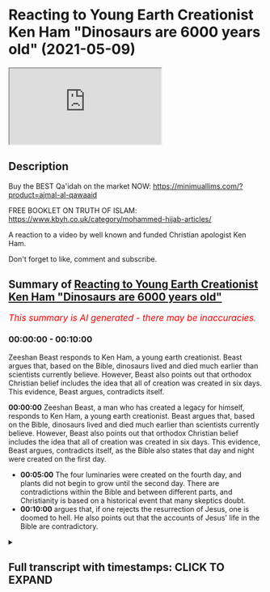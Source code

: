 # Reacting to Young Earth Creationist Ken Ham "Dinosaurs are 6000 years old" (2021-05-09)

<iframe loading='lazy' src='https://www.youtube.com/embed/0J10ig00g3g'></iframe>

## Description

Buy the BEST Qa'idah on the market NOW: 
https://minimuallims.com/?product=ajmal-al-qawaaid

FREE BOOKLET ON TRUTH OF ISLAM: 
https://www.kbyh.co.uk/category/mohammed-hijab-articles/


A reaction to a video by well known and funded Christian apologist Ken Ham. 

Don't forget to like, comment and subscribe.

## Summary of [Reacting to Young Earth Creationist Ken Ham "Dinosaurs are 6000 years old"](https://www.youtube.com/watch?v=0J10ig00g3g)


*<span style="color:red; font-size:125%">This summary is AI generated - there may be inaccuracies</span>. [](/)*

### <a onclick="modifyYTiframeseektime('0')">00:00:00</a> - <a onclick="modifyYTiframeseektime('600')">00:10:00</a>

 Zeeshan Beast responds to Ken Ham, a young earth creationist. Beast argues that, based on the Bible, dinosaurs lived and died much earlier than scientists currently believe. However, Beast also points out that orthodox Christian belief includes the idea that all of creation was created in six days. This evidence, Beast argues, contradicts itself.

**<a onclick="modifyYTiframeseektime('0')">00:00:00</a>**  Zeeshan Beast, a man who has created a legacy for himself, responds to Ken Ham, a young earth creationist. Beast argues that, based on the Bible, dinosaurs lived and died much earlier than scientists currently believe. However, Beast also points out that orthodox Christian belief includes the idea that all of creation was created in six days. This evidence, Beast argues, contradicts itself, as the Bible also states that day and night were created on the first day.
* **<a onclick="modifyYTiframeseektime('300')">00:05:00</a>** The four luminaries were created on the fourth day, and plants did not begin to grow until the second day. There are contradictions within the Bible and between different parts, and Christianity is based on a historical event that many skeptics doubt.
* **<a onclick="modifyYTiframeseektime('600')">00:10:00</a>** argues that, if one rejects the resurrection of Jesus, one is doomed to hell. He also points out that the accounts of Jesus' life in the Bible are contradictory.

<details><summary><h2>Full transcript with timestamps: CLICK TO EXPAND</h2></summary>

<a onclick="modifyYTiframeseektime('0')">0:00:00</a> so this manual this manual for learning  
<a onclick="modifyYTiframeseektime('2')">0:00:02</a> the basic features of reading the arabic  
<a onclick="modifyYTiframeseektime('4')">0:00:04</a> language for quranic use  
<a onclick="modifyYTiframeseektime('6')">0:00:06</a> is one of the most accessible manuals  
<a onclick="modifyYTiframeseektime('8')">0:00:08</a> that i've actually ever seen  
<a onclick="modifyYTiframeseektime('10')">0:00:10</a> it's what we have on the market  
<a onclick="modifyYTiframeseektime('12')">0:00:12</a> unfortunately at the moment is  
<a onclick="modifyYTiframeseektime('13')">0:00:13</a> is a range of inaccessible manuals which  
<a onclick="modifyYTiframeseektime('16')">0:00:16</a> we can't actually  
<a onclick="modifyYTiframeseektime('17')">0:00:17</a> doesn't have the scaffolding that is  
<a onclick="modifyYTiframeseektime('19')">0:00:19</a> required in order to get  
<a onclick="modifyYTiframeseektime('20')">0:00:20</a> maneuver someone from a stage where they  
<a onclick="modifyYTiframeseektime('22')">0:00:22</a> don't know how to read to a stage where  
<a onclick="modifyYTiframeseektime('24')">0:00:24</a> they can actually feel comfortable  
<a onclick="modifyYTiframeseektime('25')">0:00:25</a> reading  
<a onclick="modifyYTiframeseektime('26')">0:00:26</a> this is one of those manuals which is  
<a onclick="modifyYTiframeseektime('28')">0:00:28</a> extremely accessible  
<a onclick="modifyYTiframeseektime('29')">0:00:29</a> is carefully paced structured and  
<a onclick="modifyYTiframeseektime('32')">0:00:32</a> it has all these kinds of features once  
<a onclick="modifyYTiframeseektime('34')">0:00:34</a> again pedagogical  
<a onclick="modifyYTiframeseektime('36')">0:00:36</a> features which will bring people from a  
<a onclick="modifyYTiframeseektime('38')">0:00:38</a> stage where they don't know things  
<a onclick="modifyYTiframeseektime('40')">0:00:40</a> to being able to read the quran  
<a onclick="modifyYTiframeseektime('49')">0:00:49</a> how are you guys doing i'm here joined  
<a onclick="modifyYTiframeseektime('51')">0:00:51</a> with the beast the daoa beast  
<a onclick="modifyYTiframeseektime('54')">0:00:54</a> he is a man who has created a legacy for  
<a onclick="modifyYTiframeseektime('57')">0:00:57</a> himself  
<a onclick="modifyYTiframeseektime('58')">0:00:58</a> even though he doesn't like to be in  
<a onclick="modifyYTiframeseektime('59')">0:00:59</a> front of the camera zeeshan  
<a onclick="modifyYTiframeseektime('62')">0:01:02</a> [Laughter]  
<a onclick="modifyYTiframeseektime('66')">0:01:06</a> you know that never gets old yeah yeah  
<a onclick="modifyYTiframeseektime('69')">0:01:09</a> how's it going  
<a onclick="modifyYTiframeseektime('76')">0:01:16</a> all right so basically i've always  
<a onclick="modifyYTiframeseektime('77')">0:01:17</a> wanted to do a response to this guy  
<a onclick="modifyYTiframeseektime('79')">0:01:19</a> right  
<a onclick="modifyYTiframeseektime('79')">0:01:19</a> this guy ken ham who is a young age  
<a onclick="modifyYTiframeseektime('81')">0:01:21</a> creationist and  
<a onclick="modifyYTiframeseektime('83')">0:01:23</a> just to give people a background as to  
<a onclick="modifyYTiframeseektime('84')">0:01:24</a> what young age creationism is  
<a onclick="modifyYTiframeseektime('86')">0:01:26</a> it's a group of protestants for the most  
<a onclick="modifyYTiframeseektime('89')">0:01:29</a> part right who believe that the universe  
<a onclick="modifyYTiframeseektime('91')">0:01:31</a> is 6 000 years old based on the  
<a onclick="modifyYTiframeseektime('93')">0:01:33</a> accounts of genesis chapter 5 and  
<a onclick="modifyYTiframeseektime('95')">0:01:35</a> because of other things  
<a onclick="modifyYTiframeseektime('96')">0:01:36</a> for example what church fathers have  
<a onclick="modifyYTiframeseektime('98')">0:01:38</a> said majority of which probably would  
<a onclick="modifyYTiframeseektime('99')">0:01:39</a> concur with that view  
<a onclick="modifyYTiframeseektime('101')">0:01:41</a> and many of the kind of scholars of  
<a onclick="modifyYTiframeseektime('104')">0:01:44</a> christianity  
<a onclick="modifyYTiframeseektime('105')">0:01:45</a> throughout the reform period etc so they  
<a onclick="modifyYTiframeseektime('107')">0:01:47</a> have a strong case from their own  
<a onclick="modifyYTiframeseektime('108')">0:01:48</a> paradigm in fact they have probably  
<a onclick="modifyYTiframeseektime('110')">0:01:50</a> the winning case from their own paradigm  
<a onclick="modifyYTiframeseektime('112')">0:01:52</a> but  
<a onclick="modifyYTiframeseektime('113')">0:01:53</a> what what that that entails believing  
<a onclick="modifyYTiframeseektime('115')">0:01:55</a> that the universe is six thousand years  
<a onclick="modifyYTiframeseektime('117')">0:01:57</a> is uh denial of certain things which we  
<a onclick="modifyYTiframeseektime('121')">0:02:01</a> may think  
<a onclick="modifyYTiframeseektime('122')">0:02:02</a> are undeniable so let's i wanted to look  
<a onclick="modifyYTiframeseektime('124')">0:02:04</a> at today what he thinks about dinosaurs  
<a onclick="modifyYTiframeseektime('126')">0:02:06</a> okay interesting dinosaurs well dinosaur  
<a onclick="modifyYTiframeseektime('129')">0:02:09</a> quite million years old oh  
<a onclick="modifyYTiframeseektime('130')">0:02:10</a> oh it can't be sorry my bad  
<a onclick="modifyYTiframeseektime('135')">0:02:15</a> six i mean six thousand years old five  
<a onclick="modifyYTiframeseektime('137')">0:02:17</a> thousand five hundred fifty what  
<a onclick="modifyYTiframeseektime('142')">0:02:22</a> really happened to the dinosaurs  
<a onclick="modifyYTiframeseektime('145')">0:02:25</a> many people are perplexed by the topic  
<a onclick="modifyYTiframeseektime('147')">0:02:27</a> of dinosaurs where did they come from  
<a onclick="modifyYTiframeseektime('150')">0:02:30</a> when did they live what happened to them  
<a onclick="modifyYTiframeseektime('152')">0:02:32</a> you see when you dig up a dinosaur  
<a onclick="modifyYTiframeseektime('154')">0:02:34</a> skeleton  
<a onclick="modifyYTiframeseektime('154')">0:02:34</a> it doesn't come with a label attached  
<a onclick="modifyYTiframeseektime('156')">0:02:36</a> saying hi i'm 65 million years old and  
<a onclick="modifyYTiframeseektime('158')">0:02:38</a> this is what happened to me  
<a onclick="modifyYTiframeseektime('161')">0:02:41</a> a skeleton in relation to the past so  
<a onclick="modifyYTiframeseektime('163')">0:02:43</a> where did dinosaurs come from  
<a onclick="modifyYTiframeseektime('165')">0:02:45</a> what happened to them when did they live  
<a onclick="modifyYTiframeseektime('167')">0:02:47</a> i want to show you that when you take  
<a onclick="modifyYTiframeseektime('169')">0:02:49</a> god at his word  
<a onclick="modifyYTiframeseektime('170')">0:02:50</a> in the book of genesis that we can  
<a onclick="modifyYTiframeseektime('172')">0:02:52</a> explain dinosaurs and  
<a onclick="modifyYTiframeseektime('174')">0:02:54</a> observational science actually confirms  
<a onclick="modifyYTiframeseektime('176')">0:02:56</a> that explanation based upon the bible  
<a onclick="modifyYTiframeseektime('179')">0:02:59</a> so but by the way um he  
<a onclick="modifyYTiframeseektime('182')">0:03:02</a> redefines everything right so when he  
<a onclick="modifyYTiframeseektime('183')">0:03:03</a> talks about observational science he's  
<a onclick="modifyYTiframeseektime('184')">0:03:04</a> talking about what we observe  
<a onclick="modifyYTiframeseektime('186')">0:03:06</a> he he he denies the fact that any  
<a onclick="modifyYTiframeseektime('188')">0:03:08</a> inference can be made from science  
<a onclick="modifyYTiframeseektime('190')">0:03:10</a> so for him he he writes this in his book  
<a onclick="modifyYTiframeseektime('192')">0:03:12</a> he's written a book on this  
<a onclick="modifyYTiframeseektime('194')">0:03:14</a> and he talks about he's got his own kind  
<a onclick="modifyYTiframeseektime('196')">0:03:16</a> of categorization chem  
<a onclick="modifyYTiframeseektime('197')">0:03:17</a> kem ham does the thing is to be honest  
<a onclick="modifyYTiframeseektime('200')">0:03:20</a> it's not like there's no scope  
<a onclick="modifyYTiframeseektime('202')">0:03:22</a> in christianity for saying that the yom  
<a onclick="modifyYTiframeseektime('204')">0:03:24</a> because the word yom is actually used in  
<a onclick="modifyYTiframeseektime('206')">0:03:26</a> the quran  
<a onclick="modifyYTiframeseektime('206')">0:03:26</a> and also used in the genesis account as  
<a onclick="modifyYTiframeseektime('208')">0:03:28</a> well it's exactly the same word in  
<a onclick="modifyYTiframeseektime('209')">0:03:29</a> hebrew as yom  
<a onclick="modifyYTiframeseektime('211')">0:03:31</a> could mean a long period of time but for  
<a onclick="modifyYTiframeseektime('213')">0:03:33</a> them it's not that  
<a onclick="modifyYTiframeseektime('214')">0:03:34</a> it's it's genesis chapter 5 right which  
<a onclick="modifyYTiframeseektime('216')">0:03:36</a> talks about because what  
<a onclick="modifyYTiframeseektime('217')">0:03:37</a> if you look at genesis chapter 5 you'll  
<a onclick="modifyYTiframeseektime('219')">0:03:39</a> see it's like adam  
<a onclick="modifyYTiframeseektime('220')">0:03:40</a> and then his son was this person and  
<a onclick="modifyYTiframeseektime('222')">0:03:42</a> then it's a genealogy and they have  
<a onclick="modifyYTiframeseektime('224')">0:03:44</a> dates  
<a onclick="modifyYTiframeseektime('224')">0:03:44</a> and then i have dates like each so it's  
<a onclick="modifyYTiframeseektime('226')">0:03:46</a> like every person is like 130 years  
<a onclick="modifyYTiframeseektime('228')">0:03:48</a> between the first person 100 and  
<a onclick="modifyYTiframeseektime('229')">0:03:49</a> whatever he is  
<a onclick="modifyYTiframeseektime('229')">0:03:49</a> and so they add it up so this person  
<a onclick="modifyYTiframeseektime('231')">0:03:51</a> called asha and bishop asha  
<a onclick="modifyYTiframeseektime('233')">0:03:53</a> famously he he found out when the  
<a onclick="modifyYTiframeseektime('235')">0:03:55</a> beginning of the world was and so on so  
<a onclick="modifyYTiframeseektime('237')">0:03:57</a> this is where he's coming from  
<a onclick="modifyYTiframeseektime('238')">0:03:58</a> and it's true to say the vast majority  
<a onclick="modifyYTiframeseektime('240')">0:04:00</a> if not i think all of them except for  
<a onclick="modifyYTiframeseektime('242')">0:04:02</a> the  
<a onclick="modifyYTiframeseektime('242')">0:04:02</a> alexandrian school of church fathers  
<a onclick="modifyYTiframeseektime('245')">0:04:05</a> believed uh  
<a onclick="modifyYTiframeseektime('246')">0:04:06</a> would concur with this uh if not they  
<a onclick="modifyYTiframeseektime('248')">0:04:08</a> didn't have anything to say about it but  
<a onclick="modifyYTiframeseektime('249')">0:04:09</a> the reformist kind of theologians and  
<a onclick="modifyYTiframeseektime('252')">0:04:12</a> stuff they believe in that as well so  
<a onclick="modifyYTiframeseektime('254')">0:04:14</a> 6 000 year old thing it might seem  
<a onclick="modifyYTiframeseektime('256')">0:04:16</a> trivial to us now we're having a laugh  
<a onclick="modifyYTiframeseektime('258')">0:04:18</a> but this was i would say the vast  
<a onclick="modifyYTiframeseektime('260')">0:04:20</a> majority opinion  
<a onclick="modifyYTiframeseektime('261')">0:04:21</a> in christendom so it's orthodox belief  
<a onclick="modifyYTiframeseektime('264')">0:04:24</a> it's an orthodox belief yes  
<a onclick="modifyYTiframeseektime('265')">0:04:25</a> interesting see the bible tells us that  
<a onclick="modifyYTiframeseektime('268')">0:04:28</a> god made  
<a onclick="modifyYTiframeseektime('268')">0:04:28</a> the land animals on day six of creation  
<a onclick="modifyYTiframeseektime('272')">0:04:32</a> and who else was created on day six well  
<a onclick="modifyYTiframeseektime('274')">0:04:34</a> adam and eve  
<a onclick="modifyYTiframeseektime('275')">0:04:35</a> and how long ago was that it's really  
<a onclick="modifyYTiframeseektime('277')">0:04:37</a> interesting because the bible does talk  
<a onclick="modifyYTiframeseektime('279')">0:04:39</a> about  
<a onclick="modifyYTiframeseektime('280')">0:04:40</a> uh the kind of uh day by day creation  
<a onclick="modifyYTiframeseektime('283')">0:04:43</a> everyone knows this  
<a onclick="modifyYTiframeseektime('284')">0:04:44</a> the thing is it's so contradictory like  
<a onclick="modifyYTiframeseektime('286')">0:04:46</a> when you open it's not only is  
<a onclick="modifyYTiframeseektime('288')">0:04:48</a> it's contradictory to the external  
<a onclick="modifyYTiframeseektime('289')">0:04:49</a> reality or archaeological or  
<a onclick="modifyYTiframeseektime('290')">0:04:50</a> paleontological evidence yeah  
<a onclick="modifyYTiframeseektime('292')">0:04:52</a> but it's contradictory of itself like  
<a onclick="modifyYTiframeseektime('294')">0:04:54</a> for example in the bible it says that  
<a onclick="modifyYTiframeseektime('295')">0:04:55</a> day and night were created on the first  
<a onclick="modifyYTiframeseektime('296')">0:04:56</a> day  
<a onclick="modifyYTiframeseektime('297')">0:04:57</a> and that on day four yeah okay uh on day  
<a onclick="modifyYTiframeseektime('301')">0:05:01</a> four the luminaries were created so the  
<a onclick="modifyYTiframeseektime('302')">0:05:02</a> sun and  
<a onclick="modifyYTiframeseektime('303')">0:05:03</a> all these kinds of things were created  
<a onclick="modifyYTiframeseektime('304')">0:05:04</a> right and so the question would be how  
<a onclick="modifyYTiframeseektime('306')">0:05:06</a> can you have night and day without the  
<a onclick="modifyYTiframeseektime('307')">0:05:07</a> sun  
<a onclick="modifyYTiframeseektime('308')">0:05:08</a> right how can you have and then you  
<a onclick="modifyYTiframeseektime('309')">0:05:09</a> talked about the vegetation right  
<a onclick="modifyYTiframeseektime('310')">0:05:10</a> vegetation  
<a onclick="modifyYTiframeseektime('311')">0:05:11</a> and that was created with the vegetation  
<a onclick="modifyYTiframeseektime('313')">0:05:13</a> on in genesis chapter 1 verse 11  
<a onclick="modifyYTiframeseektime('315')">0:05:15</a> that was created on uh on the fourth day  
<a onclick="modifyYTiframeseektime('317')">0:05:17</a> i think it was or  
<a onclick="modifyYTiframeseektime('318')">0:05:18</a> whatever third day of mountain right but  
<a onclick="modifyYTiframeseektime('320')">0:05:20</a> then in genesis chapter two verse five  
<a onclick="modifyYTiframeseektime('322')">0:05:22</a> no plant has sprung up yet yeah so  
<a onclick="modifyYTiframeseektime('325')">0:05:25</a> you have contradictions within and so  
<a onclick="modifyYTiframeseektime('327')">0:05:27</a> much so the origin of alexandria who is  
<a onclick="modifyYTiframeseektime('329')">0:05:29</a> an allegorist  
<a onclick="modifyYTiframeseektime('330')">0:05:30</a> for the most part he spiritualized the  
<a onclick="modifyYTiframeseektime('332')">0:05:32</a> meanings of the text he looked at me and  
<a onclick="modifyYTiframeseektime('333')">0:05:33</a> said what man of intelligence  
<a onclick="modifyYTiframeseektime('335')">0:05:35</a> i'm gonna put these references in the  
<a onclick="modifyYTiframeseektime('336')">0:05:36</a> comment section below what man of  
<a onclick="modifyYTiframeseektime('338')">0:05:38</a> intelligence  
<a onclick="modifyYTiframeseektime('339')">0:05:39</a> would believe that the luminaries were  
<a onclick="modifyYTiframeseektime('340')">0:05:40</a> created on the fourth day and that the  
<a onclick="modifyYTiframeseektime('343')">0:05:43</a> night and they were creating the first  
<a onclick="modifyYTiframeseektime('344')">0:05:44</a> day so you have internal contradictions  
<a onclick="modifyYTiframeseektime('346')">0:05:46</a> yes  
<a onclick="modifyYTiframeseektime('347')">0:05:47</a> okay and then you have external problems  
<a onclick="modifyYTiframeseektime('348')">0:05:48</a> as well so this has led these kinds of  
<a onclick="modifyYTiframeseektime('350')">0:05:50</a> people  
<a onclick="modifyYTiframeseektime('351')">0:05:51</a> to just stick to their guns and say it  
<a onclick="modifyYTiframeseektime('352')">0:05:52</a> must be science that's wrong  
<a onclick="modifyYTiframeseektime('354')">0:05:54</a> okay i must be history that's wrong it  
<a onclick="modifyYTiframeseektime('355')">0:05:55</a> must be paleontology that's wrong it  
<a onclick="modifyYTiframeseektime('357')">0:05:57</a> must be archaeology that's wrong all of  
<a onclick="modifyYTiframeseektime('358')">0:05:58</a> those things are right  
<a onclick="modifyYTiframeseektime('359')">0:05:59</a> and we are right that's interesting from  
<a onclick="modifyYTiframeseektime('361')">0:06:01</a> i think there's a little bit of credit  
<a onclick="modifyYTiframeseektime('362')">0:06:02</a> needs to be given because they didn't  
<a onclick="modifyYTiframeseektime('364')">0:06:04</a> feel  
<a onclick="modifyYTiframeseektime('364')">0:06:04</a> insecure they said no the bible is i do  
<a onclick="modifyYTiframeseektime('366')">0:06:06</a> agree yeah however  
<a onclick="modifyYTiframeseektime('368')">0:06:08</a> the fact that you accept bible to be  
<a onclick="modifyYTiframeseektime('370')">0:06:10</a> true yes shows that the bible is not  
<a onclick="modifyYTiframeseektime('372')">0:06:12</a> true  
<a onclick="modifyYTiframeseektime('373')">0:06:13</a> right does that make sense so for  
<a onclick="modifyYTiframeseektime('374')">0:06:14</a> example they're saying look we're not  
<a onclick="modifyYTiframeseektime('375')">0:06:15</a> going to go and be like changing words  
<a onclick="modifyYTiframeseektime('376')">0:06:16</a> god's word  
<a onclick="modifyYTiframeseektime('377')">0:06:17</a> we're going to stick to it but the fact  
<a onclick="modifyYTiframeseektime('378')">0:06:18</a> that you stick to it shows that it's not  
<a onclick="modifyYTiframeseektime('380')">0:06:20</a> the word  
<a onclick="modifyYTiframeseektime('380')">0:06:20</a> right right it's interesting uh paradox  
<a onclick="modifyYTiframeseektime('382')">0:06:22</a> yeah it is interesting yeah well when  
<a onclick="modifyYTiframeseektime('384')">0:06:24</a> you add up all the dates in the bible  
<a onclick="modifyYTiframeseektime('385')">0:06:25</a> about 6 000 years  
<a onclick="modifyYTiframeseektime('387')">0:06:27</a> so taking guided his word in genesis  
<a onclick="modifyYTiframeseektime('389')">0:06:29</a> dinosaurs lived beside people  
<a onclick="modifyYTiframeseektime('391')">0:06:31</a> about 6 000 years ago and they were  
<a onclick="modifyYTiframeseektime('394')">0:06:34</a> vegetarian to start with genesis chapter  
<a onclick="modifyYTiframeseektime('396')">0:06:36</a> 1 verse 29  
<a onclick="modifyYTiframeseektime('397')">0:06:37</a> tells us that all the animals are  
<a onclick="modifyYTiframeseektime('399')">0:06:39</a> vegetarian but then adams  
<a onclick="modifyYTiframeseektime('400')">0:06:40</a> can we just say one more thing bro about  
<a onclick="modifyYTiframeseektime('402')">0:06:42</a> this guy yeah answers in genesis is one  
<a onclick="modifyYTiframeseektime('405')">0:06:45</a> of the most  
<a onclick="modifyYTiframeseektime('406')">0:06:46</a> well-funded organizations in the united  
<a onclick="modifyYTiframeseektime('408')">0:06:48</a> states of america yeah okay  
<a onclick="modifyYTiframeseektime('410')">0:06:50</a> when i looked at the numbers i think the  
<a onclick="modifyYTiframeseektime('412')">0:06:52</a> turnover was something like 100 million  
<a onclick="modifyYTiframeseektime('413')">0:06:53</a> charity  
<a onclick="modifyYTiframeseektime('414')">0:06:54</a> 100 million that's one-tenth of a  
<a onclick="modifyYTiframeseektime('416')">0:06:56</a> billion pounds  
<a onclick="modifyYTiframeseektime('417')">0:06:57</a> no there's no dour organization on the  
<a onclick="modifyYTiframeseektime('419')">0:06:59</a> face of the earth which comes  
<a onclick="modifyYTiframeseektime('421')">0:07:01</a> close to that comes close to that and  
<a onclick="modifyYTiframeseektime('424')">0:07:04</a> these guys have a museum  
<a onclick="modifyYTiframeseektime('425')">0:07:05</a> okay they have a museum where they  
<a onclick="modifyYTiframeseektime('427')">0:07:07</a> depict adam and eve and  
<a onclick="modifyYTiframeseektime('428')">0:07:08</a> uh and you know the dinosaurs yeah side  
<a onclick="modifyYTiframeseektime('432')">0:07:12</a> by side  
<a onclick="modifyYTiframeseektime('432')">0:07:12</a> these kinds of things bro but you know  
<a onclick="modifyYTiframeseektime('435')">0:07:15</a> we can watch a little bit more of this  
<a onclick="modifyYTiframeseektime('436')">0:07:16</a> what can we say because we were just  
<a onclick="modifyYTiframeseektime('438')">0:07:18</a> having a conversation about this before  
<a onclick="modifyYTiframeseektime('439')">0:07:19</a> the show  
<a onclick="modifyYTiframeseektime('440')">0:07:20</a> yeah yeah you know but christianity is  
<a onclick="modifyYTiframeseektime('442')">0:07:22</a> based on the resurrection isn't it  
<a onclick="modifyYTiframeseektime('444')">0:07:24</a> and if you believe in the resurrection  
<a onclick="modifyYTiframeseektime('446')">0:07:26</a> it's a historical event yes  
<a onclick="modifyYTiframeseektime('448')">0:07:28</a> so really if you don't believe in it  
<a onclick="modifyYTiframeseektime('450')">0:07:30</a> you're doomed to hell fire you have that  
<a onclick="modifyYTiframeseektime('452')">0:07:32</a> it's a mainstream christian belief  
<a onclick="modifyYTiframeseektime('453')">0:07:33</a> right so if you're if you're if you're  
<a onclick="modifyYTiframeseektime('455')">0:07:35</a> doomed to hell fire for  
<a onclick="modifyYTiframeseektime('457')">0:07:37</a> not believing in a historical event yeah  
<a onclick="modifyYTiframeseektime('460')">0:07:40</a> if you have skepticism think of it this  
<a onclick="modifyYTiframeseektime('461')">0:07:41</a> way  
<a onclick="modifyYTiframeseektime('462')">0:07:42</a> if you have skepticism towards a  
<a onclick="modifyYTiframeseektime('463')">0:07:43</a> historical event which in this case is  
<a onclick="modifyYTiframeseektime('465')">0:07:45</a> the resurrection  
<a onclick="modifyYTiframeseektime('468')">0:07:48</a> and if you employ the same skepticism to  
<a onclick="modifyYTiframeseektime('470')">0:07:50</a> the date of 6 000 years  
<a onclick="modifyYTiframeseektime('471')">0:07:51</a> one of one of those types of historical  
<a onclick="modifyYTiframeseektime('473')">0:07:53</a> skepticism will take you to hell  
<a onclick="modifyYTiframeseektime('475')">0:07:55</a> in the case of uh believing that the  
<a onclick="modifyYTiframeseektime('477')">0:07:57</a> universe is six thousand years that's  
<a onclick="modifyYTiframeseektime('479')">0:07:59</a> not a problem  
<a onclick="modifyYTiframeseektime('479')">0:07:59</a> but believing that having historical  
<a onclick="modifyYTiframeseektime('482')">0:08:02</a> skepticism of the resurrection  
<a onclick="modifyYTiframeseektime('483')">0:08:03</a> that one will take you to hell yeah  
<a onclick="modifyYTiframeseektime('484')">0:08:04</a> exactly so basically you have to be  
<a onclick="modifyYTiframeseektime('486')">0:08:06</a> certain as hell  
<a onclick="modifyYTiframeseektime('487')">0:08:07</a> of the resurrection or you go hell you  
<a onclick="modifyYTiframeseektime('490')">0:08:10</a> know you know  
<a onclick="modifyYTiframeseektime('491')">0:08:11</a> the truth is that yeah you have to be  
<a onclick="modifyYTiframeseektime('492')">0:08:12</a> certain as hell yeah if you're not  
<a onclick="modifyYTiframeseektime('493')">0:08:13</a> certain as hell yeah  
<a onclick="modifyYTiframeseektime('494')">0:08:14</a> you go in hell  
<a onclick="modifyYTiframeseektime('497')">0:08:17</a> that's what it is and then when it comes  
<a onclick="modifyYTiframeseektime('499')">0:08:19</a> to this yeah um  
<a onclick="modifyYTiframeseektime('500')">0:08:20</a> and and the thing is you know it's it  
<a onclick="modifyYTiframeseektime('502')">0:08:22</a> just shows you the contradiction you  
<a onclick="modifyYTiframeseektime('504')">0:08:24</a> know  
<a onclick="modifyYTiframeseektime('504')">0:08:24</a> hypocrisy yes you know and to be honest  
<a onclick="modifyYTiframeseektime('506')">0:08:26</a> you know some people come to us we speak  
<a onclick="modifyYTiframeseektime('507')">0:08:27</a> to people in the park in the speakers  
<a onclick="modifyYTiframeseektime('508')">0:08:28</a> one and they come to us and say  
<a onclick="modifyYTiframeseektime('510')">0:08:30</a> you know the resurrection is for certain  
<a onclick="modifyYTiframeseektime('512')">0:08:32</a> yes would you say from your experience  
<a onclick="modifyYTiframeseektime('514')">0:08:34</a> dealing with people that that could be  
<a onclick="modifyYTiframeseektime('515')">0:08:35</a> the central argument for the veracity of  
<a onclick="modifyYTiframeseektime('518')">0:08:38</a> christianity  
<a onclick="modifyYTiframeseektime('519')">0:08:39</a> they want to proof christianity through  
<a onclick="modifyYTiframeseektime('520')">0:08:40</a> the resurrection yeah exactly if that's  
<a onclick="modifyYTiframeseektime('522')">0:08:42</a> their central argument it's a historical  
<a onclick="modifyYTiframeseektime('523')">0:08:43</a> argument right yeah yeah so okay on the  
<a onclick="modifyYTiframeseektime('524')">0:08:44</a> one hand we can be  
<a onclick="modifyYTiframeseektime('526')">0:08:46</a> we can't be skeptical when it comes to  
<a onclick="modifyYTiframeseektime('528')">0:08:48</a> these reports contradictory reports in  
<a onclick="modifyYTiframeseektime('529')">0:08:49</a> the new testament  
<a onclick="modifyYTiframeseektime('530')">0:08:50</a> about the resurrection which by the way  
<a onclick="modifyYTiframeseektime('532')">0:08:52</a> on his historical analysis  
<a onclick="modifyYTiframeseektime('534')">0:08:54</a> methodological naturalism is uh supreme  
<a onclick="modifyYTiframeseektime('537')">0:08:57</a> so we can't even say that supernatural  
<a onclick="modifyYTiframeseektime('538')">0:08:58</a> things happen  
<a onclick="modifyYTiframeseektime('539')">0:08:59</a> okay if we wanted to be completely you  
<a onclick="modifyYTiframeseektime('542')">0:09:02</a> know in line with secular reasoning  
<a onclick="modifyYTiframeseektime('543')">0:09:03</a> which we're not to be  
<a onclick="modifyYTiframeseektime('544')">0:09:04</a> we can give it to them no problem but at  
<a onclick="modifyYTiframeseektime('546')">0:09:06</a> the end of the day  
<a onclick="modifyYTiframeseektime('548')">0:09:08</a> we can't be skeptical of the  
<a onclick="modifyYTiframeseektime('549')">0:09:09</a> resurrection yeah but you can be  
<a onclick="modifyYTiframeseektime('551')">0:09:11</a> skeptical to the entire enterprise of  
<a onclick="modifyYTiframeseektime('553')">0:09:13</a> archaeology and the entire enterprise of  
<a onclick="modifyYTiframeseektime('555')">0:09:15</a> paleontology  
<a onclick="modifyYTiframeseektime('556')">0:09:16</a> the entire enterprise of history and one  
<a onclick="modifyYTiframeseektime('558')">0:09:18</a> of those types of skepticism  
<a onclick="modifyYTiframeseektime('559')">0:09:19</a> will lead you in an internal doom and  
<a onclick="modifyYTiframeseektime('562')">0:09:22</a> burning in the hellfire yeah and the  
<a onclick="modifyYTiframeseektime('564')">0:09:24</a> other one won't yeah exactly and that's  
<a onclick="modifyYTiframeseektime('565')">0:09:25</a> what  
<a onclick="modifyYTiframeseektime('566')">0:09:26</a> that's beautiful you know about islam  
<a onclick="modifyYTiframeseektime('567')">0:09:27</a> hamdulillah you know then they are  
<a onclick="modifyYTiframeseektime('569')">0:09:29</a> allah doesn't uh test like christianity  
<a onclick="modifyYTiframeseektime('572')">0:09:32</a> you deny the resurrection it's finished  
<a onclick="modifyYTiframeseektime('573')">0:09:33</a> for you  
<a onclick="modifyYTiframeseektime('574')">0:09:34</a> islam allah says we do not punish a  
<a onclick="modifyYTiframeseektime('576')">0:09:36</a> nation until we send the messenger  
<a onclick="modifyYTiframeseektime('577')">0:09:37</a> you know islam is very unique in that  
<a onclick="modifyYTiframeseektime('579')">0:09:39</a> subhanallah that no one will be  
<a onclick="modifyYTiframeseektime('580')">0:09:40</a> punished unless they because it's the  
<a onclick="modifyYTiframeseektime('582')">0:09:42</a> mercy of god and i'll be honest with you  
<a onclick="modifyYTiframeseektime('583')">0:09:43</a> a lot of people come to me  
<a onclick="modifyYTiframeseektime('584')">0:09:44</a> with a resurrection thing and they're  
<a onclick="modifyYTiframeseektime('585')">0:09:45</a> very certain about it and then the quran  
<a onclick="modifyYTiframeseektime('587')">0:09:47</a> came down  
<a onclick="modifyYTiframeseektime('588')">0:09:48</a> 600 years later and change the whole  
<a onclick="modifyYTiframeseektime('590')">0:09:50</a> narrative and to me  
<a onclick="modifyYTiframeseektime('592')">0:09:52</a> in a nutshell if the quran is the word  
<a onclick="modifyYTiframeseektime('593')">0:09:53</a> of god and who knows best history but  
<a onclick="modifyYTiframeseektime('595')">0:09:55</a> god  
<a onclick="modifyYTiframeseektime('596')">0:09:56</a> you know so if the quran is a word of  
<a onclick="modifyYTiframeseektime('598')">0:09:58</a> god and allah is saying that  
<a onclick="modifyYTiframeseektime('599')">0:09:59</a> jesus peace be upon him was not killed  
<a onclick="modifyYTiframeseektime('601')">0:10:01</a> not crucified but allah saved him  
<a onclick="modifyYTiframeseektime('603')">0:10:03</a> i'm going to go with that you know so if  
<a onclick="modifyYTiframeseektime('605')">0:10:05</a> there's christians watching this  
<a onclick="modifyYTiframeseektime('606')">0:10:06</a> you know at the end of the day if you're  
<a onclick="modifyYTiframeseektime('607')">0:10:07</a> going to put your trust in this  
<a onclick="modifyYTiframeseektime('609')">0:10:09</a> you know if you're going to not deny the  
<a onclick="modifyYTiframeseektime('611')">0:10:11</a> resurrection there is absolute hypocrisy  
<a onclick="modifyYTiframeseektime('613')">0:10:13</a> with the whole genesis  
<a onclick="modifyYTiframeseektime('614')">0:10:14</a> account so to us is if you read the book  
<a onclick="modifyYTiframeseektime('616')">0:10:16</a> of the quran  
<a onclick="modifyYTiframeseektime('617')">0:10:17</a> and you if you believe it to be god and  
<a onclick="modifyYTiframeseektime('619')">0:10:19</a> there's evidences that prove that you've  
<a onclick="modifyYTiframeseektime('621')">0:10:21</a> done reading books  
<a onclick="modifyYTiframeseektime('621')">0:10:21</a> you've released a book um i've got a  
<a onclick="modifyYTiframeseektime('623')">0:10:23</a> booklet which i'm gonna put it on the  
<a onclick="modifyYTiframeseektime('625')">0:10:25</a> description box as well for the  
<a onclick="modifyYTiframeseektime('626')">0:10:26</a> evidences for the truth of islam exactly  
<a onclick="modifyYTiframeseektime('628')">0:10:28</a> so then who knows best history but god  
<a onclick="modifyYTiframeseektime('630')">0:10:30</a> and if god is telling you  
<a onclick="modifyYTiframeseektime('631')">0:10:31</a> jesus was not killed nor was he  
<a onclick="modifyYTiframeseektime('633')">0:10:33</a> crucified i'm sorry i'm taking that to  
<a onclick="modifyYTiframeseektime('635')">0:10:35</a> account  
<a onclick="modifyYTiframeseektime('635')">0:10:35</a> rather than this the whole bible  
<a onclick="modifyYTiframeseektime('638')">0:10:38</a> you know what you said that i think  
<a onclick="modifyYTiframeseektime('639')">0:10:39</a> that's right it's a good point yeah it  
<a onclick="modifyYTiframeseektime('641')">0:10:41</a> was good to end with this as well  
<a onclick="modifyYTiframeseektime('642')">0:10:42</a> yeah that what you could say you can  
<a onclick="modifyYTiframeseektime('645')">0:10:45</a> make the argument if  
<a onclick="modifyYTiframeseektime('646')">0:10:46</a> if we have to believe in the  
<a onclick="modifyYTiframeseektime('646')">0:10:46</a> resurrection to be christians yes  
<a onclick="modifyYTiframeseektime('649')">0:10:49</a> so really christianity is based on  
<a onclick="modifyYTiframeseektime('650')">0:10:50</a> historical event yeah whereas the  
<a onclick="modifyYTiframeseektime('652')">0:10:52</a> difference between christianity and  
<a onclick="modifyYTiframeseektime('653')">0:10:53</a> islam from that perspective  
<a onclick="modifyYTiframeseektime('655')">0:10:55</a> is that islam is based on a concept and  
<a onclick="modifyYTiframeseektime('658')">0:10:58</a> the concept is submission to one god  
<a onclick="modifyYTiframeseektime('661')">0:11:01</a> yes submission worship one god yeah  
<a onclick="modifyYTiframeseektime('664')">0:11:04</a> right  
<a onclick="modifyYTiframeseektime('665')">0:11:05</a> and that i think is the main difference  
<a onclick="modifyYTiframeseektime('666')">0:11:06</a> between the two religions yeah  
<a onclick="modifyYTiframeseektime('668')">0:11:08</a> exactly so yeah brother and sister you  
<a onclick="modifyYTiframeseektime('670')">0:11:10</a> know if you're watching as a christian  
<a onclick="modifyYTiframeseektime('671')">0:11:11</a> uh there's books i'm sure you're gonna  
<a onclick="modifyYTiframeseektime('672')">0:11:12</a> put in the link which you can get um and  
<a onclick="modifyYTiframeseektime('674')">0:11:14</a> you know  
<a onclick="modifyYTiframeseektime('674')">0:11:14</a> and read that and see for yourself uh  
<a onclick="modifyYTiframeseektime('676')">0:11:16</a> and like i said before guys the best  
<a onclick="modifyYTiframeseektime('678')">0:11:18</a> person to know history and what really  
<a onclick="modifyYTiframeseektime('680')">0:11:20</a> happened to jesus peace be upon him  
<a onclick="modifyYTiframeseektime('682')">0:11:22</a> if you go to the bible you you're a bit  
<a onclick="modifyYTiframeseektime('683')">0:11:23</a> of it you're a dilemma from all angles  
<a onclick="modifyYTiframeseektime('685')">0:11:25</a> yeah is true if i read if i reject the  
<a onclick="modifyYTiframeseektime('687')">0:11:27</a> resurrection which i do  
<a onclick="modifyYTiframeseektime('688')">0:11:28</a> i'm doomed to hell and it's based on  
<a onclick="modifyYTiframeseektime('690')">0:11:30</a> accounts which are you know mark matthew  
<a onclick="modifyYTiframeseektime('692')">0:11:32</a> their stories contradict each other so  
<a onclick="modifyYTiframeseektime('695')">0:11:35</a> guys  
<a onclick="modifyYTiframeseektime('695')">0:11:35</a> if the word if the quran is a word of  
<a onclick="modifyYTiframeseektime('697')">0:11:37</a> god and god knows  
<a onclick="modifyYTiframeseektime('699')">0:11:39</a> history which he does he's the unknowing  
<a onclick="modifyYTiframeseektime('701')">0:11:41</a> go and find out really what happened to  
<a onclick="modifyYTiframeseektime('703')">0:11:43</a> jesus peace be upon him  
<a onclick="modifyYTiframeseektime('704')">0:11:44</a> and instead of worshiping him worship  
<a onclick="modifyYTiframeseektime('707')">0:11:47</a> the one who created him and that's it  
<a onclick="modifyYTiframeseektime('712')">0:11:52</a> pleasure  
</details>